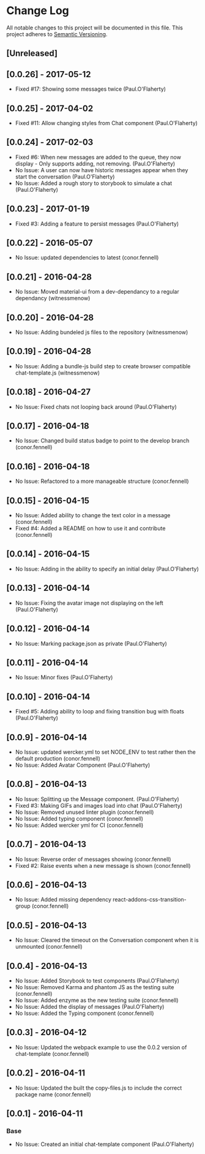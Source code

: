 # Change Log
All notable changes to this project will be documented in this file.
This project adheres to [Semantic Versioning](http://semver.org/).

## [Unreleased]

## [0.0.26] - 2017-05-12

- Fixed #17: Showing some messages twice (Paul.O'Flaherty)

## [0.0.25] - 2017-04-02

- Fixed #11: Allow changing styles from Chat component (Paul.O'Flaherty)

## [0.0.24] - 2017-02-03

- Fixed #6: When new messages are added to the queue, they now display - Only supports adding, not removing. (Paul.O'Flaherty)
- No Issue: A user can now have historic messages appear when they start the conversation (Paul.O'Flaherty)
- No Issue: Added a rough story to storybook to simulate a chat (Paul.O'Flaherty)

## [0.0.23] - 2017-01-19

- Fixed #3: Adding a feature to persist messages (Paul.O'Flaherty)

## [0.0.22] - 2016-05-07

- No Issue: updated dependencies to latest (conor.fennell)

## [0.0.21] - 2016-04-28

- No Issue: Moved material-ui from a dev-dependancy to a regular dependancy (witnessmenow)

## [0.0.20] - 2016-04-28

- No Issue: Adding bundeled js files to the repository (witnessmenow)

## [0.0.19] - 2016-04-28

- No Issue: Adding a bundle-js build step to create browser compatible chat-template.js (witnessmenow)

## [0.0.18] - 2016-04-27

- No Issue: Fixed chats not looping back around (Paul.O'Flaherty)

## [0.0.17] - 2016-04-18

- No Issue: Changed build status badge to point to the develop branch (conor.fennell)

## [0.0.16] - 2016-04-18

- No Issue: Refactored to a more manageable structure (conor.fennell)

## [0.0.15] - 2016-04-15

- No Issue: Added ability to change the text color in a message (conor.fennell)
- Fixed #4: Added a README on how to use it and contribute (conor.fennell)

## [0.0.14] - 2016-04-15
- No Issue: Adding in the ability to specify an initial delay (Paul.O'Flaherty)

## [0.0.13] - 2016-04-14
- No Issue: Fixing the avatar image not displaying on the left (Paul.O'Flaherty)

## [0.0.12] - 2016-04-14
- No Issue: Marking package.json as private (Paul.O'Flaherty)

## [0.0.11] - 2016-04-14
- No Issue: Minor fixes (Paul.O'Flaherty)

## [0.0.10] - 2016-04-14
- Fixed #5: Adding ability to loop and fixing transition bug with floats (Paul.O'Flaherty)

## [0.0.9] - 2016-04-14
- No Issue: updated wercker.yml to set NODE_ENV to test rather then the default production (conor.fennell)
- No Issue: Added Avatar Component (Paul.O'Flaherty)

## [0.0.8] - 2016-04-13
- No Issue: Splitting up the Message component. (Paul.O'Flaherty)
- Fixed #3: Making GIFs and images load into chat (Paul.O'Flaherty)
- No Issue: Removed unused linter plugin (conor.fennell)
- No Issue: Added typing component (conor.fennell)
- No Issue: Added wercker yml for CI (conor.fennell)

## [0.0.7] - 2016-04-13
- No Issue: Reverse order of messages showing (conor.fennell)
- Fixed #2: Raise events when a new message is shown (conor.fennell)

## [0.0.6] - 2016-04-13
- No Issue: Added missing dependency react-addons-css-transition-group (conor.fennell)

## [0.0.5] - 2016-04-13
- No Issue: Cleared the timeout on the Conversation component when it is unmounted (conor.fennell)

## [0.0.4] - 2016-04-13
- No Issue: Added Storybook to test components (Paul.O'Flaherty)
- No Issue: Removed Karma and phantom JS as the testing suite (conor.fennell)
- No Issue: Added enzyme as the new testing suite (conor.fennell)
- No Issue: Added the display of messages (Paul.O'Flaherty)
- No Issue: Added the Typing component (conor.fennell)

## [0.0.3] - 2016-04-12
- No Issue: Updated the webpack example to use the 0.0.2 version of chat-template (conor.fennell)

## [0.0.2] - 2016-04-11
- No Issue: Updated the built the copy-files.js to include the correct package name (conor.fennell)

## [0.0.1] - 2016-04-11
### Base
- No Issue: Created an initial chat-template component (Paul.O'Flaherty)
